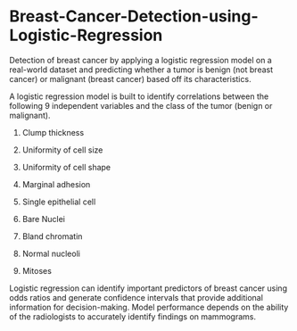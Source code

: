 # Breast-Cancer-Detection-using-Logistic-Regression
Detection of breast cancer by applying a logistic regression model on a real-world dataset and predicting whether a tumor is benign (not breast cancer) or malignant (breast cancer) based off its characteristics.

A logistic regression model is built to identify correlations between the following 9 independent variables and the class of the tumor (benign or malignant).

1. Clump thickness

2. Uniformity of cell size

3. Uniformity of cell shape

4. Marginal adhesion

5. Single epithelial cell

6. Bare Nuclei

7. Bland chromatin

8. Normal nucleoli

9. Mitoses

Logistic regression can identify important predictors of breast cancer using odds ratios and generate confidence intervals that provide additional information for decision-making. Model performance depends on the ability of the radiologists to accurately identify findings on mammograms.
